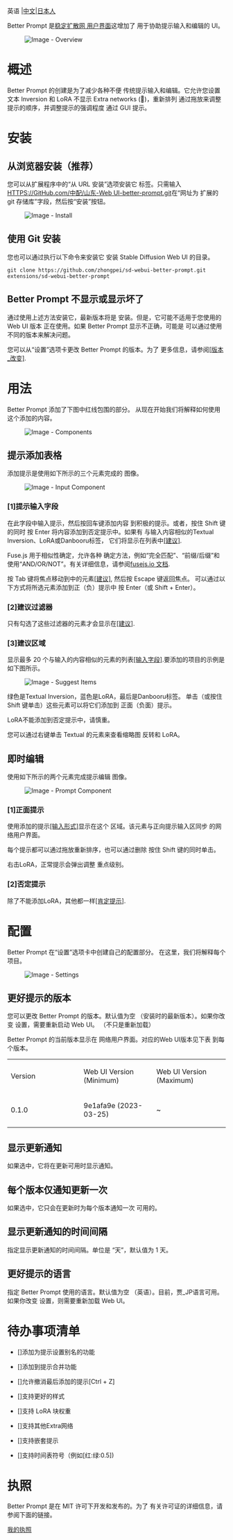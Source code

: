 英语 |[中文](README.zh-CN.md)\|[日本人](README.ja.md)

Better Prompt 是[稳定扩散网
用户界面](https://github.com/AUTOMATIC1111/stable-diffusion-webui)这增加了
用于协助提示输入和编辑的 UI。

<figure>
<img src="docs/images/overview.png" alt="Image - Overview" />
</figure>

# 概述

Better Prompt 的创建是为了减少各种不便
传统提示输入和编辑。它允许您设置文本
Inversion 和 LoRA 不显示 Extra networks (🎴)，重新排列
通过拖放来调整提示的顺序，并调整提示的强调程度
通过 GUI 提示。

# 安装

## 从浏览器安装（推荐）

您可以从扩展程序中的“从 URL 安装”选项安装它
标签。只需输入[HTTPS://GitHub.com/中配/山东-Web UI-better-prompt.git](https://github.com/zhongpei/sd-webui-better-prompt.git)在“网址为
扩展的 git 存储库”字段，然后按“安装”按钮。

<figure>
<img src="docs/images/install.png" alt="Image - Install" />
</figure>

## 使用 Git 安装

您也可以通过执行以下命令来安装它
安装 Stable Diffusion Web UI 的目录。

    git clone https://github.com/zhongpei/sd-webui-better-prompt.git extensions/sd-webui-better-prompt

## Better Prompt 不显示或显示坏了

通过使用上述方法安装它，最新版本将是
安装。但是，它可能不适用于您使用的 Web UI 版本
正在使用。如果 Better Prompt 显示不正确，可能是
可以通过使用不同的版本来解决问题。

您可以从“设置”选项卡更改 Better Prompt 的版本。为了
更多信息，请参阅[\[版本\_改变\]](#version_change).

# 用法

Better Prompt 添加了下图中红线包围的部分。
从现在开始我们将解释如何使用这个添加的内容。

<figure>
<img src="docs/images/components.png" alt="Image - Components" />
</figure>

## 提示添加表格<span id="input-form"></span>

添加提示是使用如下所示的三个元素完成的
图像。

<figure>
<img src="docs/images/input-component.png"
alt="Image - Input Component" />
</figure>

### \[1]提示输入字段<span id="input-field"></span>

在此字段中输入提示，然后按回车键添加内容
到积极的提示。或者，按住 Shift 键的同时
按 Enter 将内容添加到否定提示中。如果有
与输入内容相似的Textual Inversion、LoRA或Danbooru标签，
它们将显示在列表中[\[建议\]](#suggest).

Fuse.js 用于相似性确定，允许各种
确定方法，例如“完全匹配”、“前缀/后缀”和
使用“AND/OR/NOT”。有关详细信息，请参阅[fusejs.io
文档](https://fusejs.io/examples.html#extended-search).

按 T​​ab 键将焦点移动到中的元素[\[建议\]](#suggest), 然后按 Escape 键返回焦点。
可以通过以下方式将所选元素添加到正（负）提示中
按 Enter（或 Shift + Enter）。

### \[2]建议过滤器

只有勾选了这些过滤器的元素才会显示在[\[建议\]](#suggest).

### \[3]建议区域<span id="suggest"></span>

显示最多 20 个与输入的内容相似的元素的列表[\[输入字段\]](#input-field).要添加的项目的示例是
如下图所示。

<figure>
<img src="docs/images/suggest-items.png" alt="Image - Suggest Items" />
</figure>

绿色是Textual Inversion，蓝色是LoRA，最后是Danbooru标签。
单击（或按住 Shift 键单击）这些元素可以将它们添加到
正面（负面）提示。

LoRA不能添加到否定提示中，请慎重。

您可以通过右键单击 Textual 的元素来查看缩略图
反转和 LoRA。

## 即时编辑

使用如下所示的两个元素完成提示编辑
图像。

<figure>
<img src="docs/images/prompt-component.png"
alt="Image - Prompt Component" />
</figure>

### \[1]正面提示<span id="positive-prompt"></span>

使用添加的提示[\[输入形式\]](#input-form)显示在这个
区域。该元素与正向提示输入区同步
的网络用户界面。

每个提示都可以通过拖放重新排序，也可以通过删除
按住 Shift 键的同时单击。

右击LoRA，正常提示会弹出调整
重点级别。

### \[2]否定提示

除了不能添加LoRA，其他都一样[\[肯定提示\]](#positive-prompt).

# 配置

Better Prompt 在“设置”选项卡中创建自己的配置部分。
在这里，我们将解释每个项目。

<figure>
<img src="docs/images/settings.png" alt="Image - Settings" />
</figure>

## 更好提示的版本<span id="version_change"></span>

您可以更改 Better Prompt 的版本。默认值为空
（安装时的最新版本）。如果你改变
设置，需要重新启动 Web UI。 （不只是重新加载）

Better Prompt 的当前版本显示在
网络用户界面。对应的Web UI版本见下表
到每个版本。

<table>
<colgroup>
<col style="width: 33%" />
<col style="width: 33%" />
<col style="width: 33%" />
</colgroup>
<tbody>
<tr class="odd">
<td style="text-align: left;"><p>Version</p></td>
<td style="text-align: left;"><p>Web UI Version (Minimum)</p></td>
<td style="text-align: left;"><p>Web UI Version (Maximum)</p></td>
</tr>
<tr class="even">
<td style="text-align: left;"><p>0.1.0</p></td>
<td style="text-align: left;"><p>9e1afa9e (2023-03-25)</p></td>
<td style="text-align: left;"><p>~</p></td>
</tr>
</tbody>
</table>

## 显示更新通知

如果选中，它将在更新可用时显示通知。

## 每个版本仅通知更新一次

如果选中，它只会在更新时为每个版本通知一次
可用的。

## 显示更新通知的时间间隔

指定显示更新通知的时间间隔。单位是
“天”，默认值为 1 天。

## 更好提示的语言

指定 Better Prompt 使用的语言。默认值为空
（英语）。目前，贾\_JP语言可用。如果你改变
设置，则需要重新加载 Web UI。

# 待办事项清单

-   \[]添加为提示设置别名的功能

-   \[]添加到提示合并功能

-   \[]允许撤消最后添加的提示\[Ctrl + Z]

-   \[]支持更好的样式

-   \[]支持 LoRA 块权重

-   \[]支持其他Extra网络

-   \[]支持嵌套提示

-   \[]支持时间表符号（例如\[红:绿:0.5])

# 执照

Better Prompt 是在 MIT 许可下开发和发布的。为了
有关许可证的详细信息，请参阅下面的链接。

[我的执照](./LICENSE)
